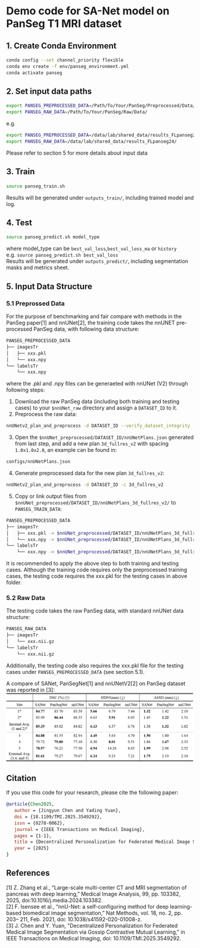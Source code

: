 # Demo code for SA-Net model on PanSeg T1 MRI dataset

## 1. Create Conda Environment
```bash
conda config --set channel_priority flexible
conda env create -f env/panseg_environment.yml
conda activate panseg
```

## 2. Set input data paths
```bash
export PANSEG_PREPROCESSED_DATA=/Path/To/Your/PanSeg/Preprocessed/Data/
export PANSEG_RAW_DATA=/Path/To/Your/PanSeg/Raw/Data/
```
e.g. 
```bash
export PANSEG_PREPROCESSED_DATA=/data/lab/shared_data/results_FLpanseg24/pre_processed/v1_1.0x1.0x2.0/
export PANSEG_RAW_DATA=/data/lab/shared_data/results_FLpanseg24/
```
Please refer to section 5 for more details about input data

## 3. Train
```bash
source panseg_train.sh
```
Results will be generated under ```outputs_train/```, including trained model and log.

## 4. Test
```bash
source panseg_predict.sh model_type
```
where model_type can be ```best_val_loss```,```best_val_loss_ma``` or ```history```<br>
e.g. ```source panseg_predict.sh best_val_loss``` <br>
Results will be generated under ```outputs_predict/```, including segmentation masks and metrics sheet.

## 5. Input Data Structure 
### 5.1 Preprossed Data
For the purpose of benchmarking and fair compare with methods in the PanSeg paper[1] and nnUNet[2], the training code takes the nnUNET pre-processed PanSeg data, with following data structure:<br>
```bash
PANSEG_PREPROCESSED_DATA
├── imagesTr
│   ├── xxx.pkl
│   └── xxx.npy
└── labelsTr
    └── xxx.npy
```
where the .pkl and .npy files can be generaeted with nnUNet (V2) through following steps:<br>
1) Download the raw PanSeg data (including both training and testing cases) to your ```$nnUNet_raw``` directory and assign a ```DATASET_ID``` to it.
2) Preprocess the raw data:
```bash
nnUNetv2_plan_and_preprocess -d DATASET_ID --verify_dataset_integrity
````
3) Open the ```$nnUNet_preprocessed/DATASET_ID/nnUNetPlans.json``` generated from last step, and add a new plan 
```3d_fullres_v2``` with spacing ```1.0x1.0x2.0```, an example can be found in:
```bash
configs/nnUNetPlans.json
```
4) Generate preprocessed data for the new plan ```3d_fullres_v2```:
```bash
nnUNetv2_plan_and_preprocess -d DATASET_ID -c 3d_fullres_v2
```
5) Copy or link output files from ```$nnUNet_preprocessed/DATASET_ID/nnUNetPlans_3d_fullres_v2/``` to ```PANSEG_TRAIN_DATA```: <br>
```bash
PANSEG_PREPROCESSED_DATA
├── imagesTr
│   ├── xxx.pkl -> $nnUNet_preprocessed/DATASET_ID/nnUNetPlans_3d_fullres_v2/xxx.pkl  
│   └── xxx.npy -> $nnUNet_preprocessed/DATASET_ID/nnUNetPlans_3d_fullres_v2/xxx.npy
└── labelsTr
    └── xxx.npy -> $nnUNet_preprocessed/DATASET_ID/nnUNetPlans_3d_fullres_v2/xxx_seg.pkl
```
It is recommended to apply the above step to both training and testing cases.
Although the training code requires only the preprocessed training cases, the testing code requires the xxx.pkl for the testing cases in above folder. <br>

### 5.2 Raw Data
The testing code takes the raw PanSeg data, with standard nnUNet data structure:<br>
```bash
PANSEG_RAW_DATA
├── imagesTr
│   └── xxx.nii.gz
└── labelsTr
    └── xxx.nii.gz
```
Additionally, the testing code also requires the xxx.pkl file for the testing cases under ```PANSEG_PREPROCESSED_DATA``` (see section 5.1).

A compare of SANet, PanSegNet[1] and nnUNetV2[2] on PanSeg dataset was reported in [3]:
![](images/compare.png)

## Citation
If you use this code for your research, please cite the following paper:
```bibtex
@article{Chen2025,
   author = {Jingyun Chen and Yading Yuan},
   doi = {10.1109/TMI.2025.3549292},
   issn = {0278-0062},
   journal = {IEEE Transactions on Medical Imaging},
   pages = {1-1},
   title = {Decentralized Personalization for Federated Medical Image Segmentation via Gossip Contrastive Mutual Learning},
   year = {2025}
}
```

## References
[1] Z. Zhang et al., “Large-scale multi-center CT and MRI segmentation of pancreas with deep learning,” 
Medical Image Analysis, 99, pp. 103382, 2025, doi:10.1016/j.media.2024.103382.<br>
[2] F. Isensee et al., “nnU-Net: a self-configuring  method for deep learning-based biomedical image
segmentation,” Nat Methods, vol. 18, no. 2, pp. 203– 211, Feb. 2021, doi: 10.1038/s41592-020-01008-z.<br>
[3] J. Chen and Y. Yuan, "Decentralized Personalization for Federated Medical Image Segmentation via Gossip Contrastive 
Mutual Learning," in IEEE Transactions on Medical Imaging, doi: 10.1109/TMI.2025.3549292.
